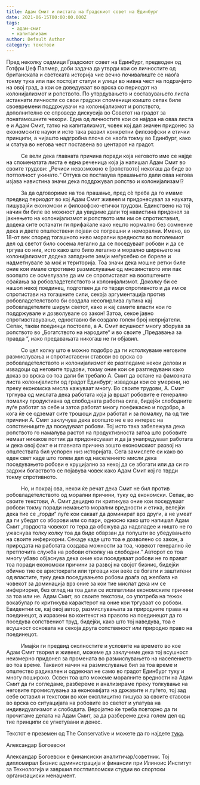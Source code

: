 ```yaml
---
title: Адам Смит и листата на Градскиот совет на Единбург
date: 2021-06-15T00:00:00.000Z
tags:
  - адам-смит
  - капитализам
author: Default Author
category: текстови
---
```


Пред неколку седмици Градскиот совет на Единбург, предводен од Готфри Џеф Палмер, доби задача да утврди кои се личностите од британската и светската историја чие вечно почивалиште се наоѓа токму тука или пак постојат статуи и улици во нивна чест на подрачјето на овој град, а кои се доведуваат во врска со периодот на колонијализмот и ропството. По утврдувањето и составувањето листа истакнати личности со свои градски споменици коишто сепак биле своевремени поддржувачи на колонијализмот и ропството, дополнително се спроведе дискусија во Советот на градот за понатамошните чекори. Една од личностите кои се најдоа на оваа листа е и Адам Смит, татко на капитализмот, човек кој дал значен придонес за економските науки и исто така развил конкретни филозофски и етички принципи, а чијашто надгробна плоча се наоѓа токму во Единбург, како и статуа во негова чест поставена во центарот на градот.

          Се вели дека главната причина поради која неговото име се најде на споменатата листа е една реченица која ја напишал Адам Смит во своите трудови: „Речиси невозможно е \[ропството\] некогаш да биде во потполност укинато.“ Оттука се поставува прашањето дали оваа негова изјава навистина значи дека поддржувал ропство и колонијализам!?

          За да одговориме на тоа прашање, пред сè треба да го имаме предвид периодот во кој Адам Смит живеел и придонесувал за науката, пишувајќи економски и филозофско-етички трудови. Единствено на тој начин би биле во можност да увидиме дали тој навистина придонел за јакнењето на колонијализмот и ропството или им се спротиставил, додека сите останати ги прифаќале како нешто нормално без сомнение дека и двете општествени појави се погрешни и неморални. Имено, во 18-от век според тогашното ниво морални вредности во поголемиот дел од светот било сосема легално да се поседуваат робови и да се тргува со нив, исто како што било легално и морално ширењето на колонијализмот додека западните земји меѓусебно се бореле и надметнувале за моќ и територија. Тоа значи дека мошне ретки биле оние кои имале спротивно размислување од мнозинството или пак воопшто се осмелувале да им се спротистават на воопштените сфаќања за робовладетелството и колонијализмот. Доколку би се нашол некој поединец, подготвен да го тврди спротивното и да им се спротистави на тогашните сили, секоја аргументација против робовладетелството би создала несопирлива лутина кај робовладетелите ширум светот, како и кај самите власти кои го поддржувале и дозволувале со закон! Затоа, секое јавно спротивставување, едноставно би создало голем број непријатели. Сепак, такви поединци постоеле, а А. Смит всушност многу зборува за ропството во „Богатството на народите“ и во своите „Предавања за правда “, иако предавањата никогаш не ги објавил.

          Со цел колку што е можно подобро да ги истолкуваме неговите размислувања и спротиставени ставови во врска со робовладетелството и колонијализмот ќе разгледаме некои делови и извадоци од неговите трудови, токму оние кои се разгледувани како доказ во врска со тоа дали би требало А. Смит да остане на фамозната листа колонијалисти од градот Единбург; извадоци кои се умерени, но преку економска мисла кажуваат многу. Во своите трудови, А. Смит тргнува од мислата дека работата која ја вршат робовите е генерално помалку продуктивна од слободната работна сила, бидејќи слободните луѓе работат за себе и затоа работат многу поефикасно и подобро, а кога ќе се одземат сите трошоци дури работат и за помалку, па од тие причини А. Смит заклучува дека воопшто не е во интерес на сопствениците да поседуваат робови. Тој исто така забележува дека ропството го намалува растот на продуктивноста затоа што робовите немаат никаков поттик да придонесуваат и да ја унапредуваат работата и дека овој факт е и главната причина зошто економскиот развој на општествата бил успорен низ историјата. Сега замислете си како во еден свет каде што голем дел од населението мисли дека поседувањето робови е круцијално за некој да се збогати или да си го задржи богаството се појавува човек како Адам Смит кој го тврди токму спротивното.

          Но, и покрај ова, некои ќе речат дека Смит не бил против робовладетелството од морални причини, туку од економски. Сепак, во своите текстови, А. Смит децидно ги критикува оние кои поседуваат робови токму поради немањето морални вредности и етика, велејќи дека тие се „горди“ луѓе кои сакаат да доминират врз други, а не умеат да ги убедат со зборови или со пари, односно како што напишал Адам Смит „гордоста човекот го тера да обожува да надвладее и ништо не го ужаснува толку колку тоа да биде обврзан да попушти во убедувањето на своите инфериорни. Секаде каде што тоа е дозволено со закон, а природата на работата создава можности за тоа, човекот генерално ќе претпочита служба на робови отколку на слободни.“ Авторот со тоа многу убаво објаснува дека оние кои поседуваат робови не го прават тоа поради економски причини за развој на својот бизнис, бидејќи обично тие се аристократи или трговци кои веќе се богати и заштитени од властите, туку дека поседувањето робови доаѓа од желбата на човекот за доминација врз оние за кои тие мислат дека им се инфериорни, без оглед на тоа дали се исплатливи економските причини за тоа или не. Адам Смит, во своите текстови, со употреба на тежок вокабулар го критикува карактерот на оние кои тргуваат со робови. Евидентни се, кај овој автор, размислувањата за природните права на поединецот, а изразени во контекст на правото на поединецот да го поседува сопствениот труд, бидејќи, како што тој наведува, тоа е всушност основата на секоја друга сопственост или природно право на поединецот. 

          Имајќи ги предвид околностите и условите на времето во кое Адам Смит творел и живеел, можеме да заклучиме дека тој всушност неизмерно придонел за промената во размислувањето на населението во тоа време. Таквиот начин на размислување бил за тоа време и општество радикален и оддекнал не само во градот Единбург туку и многу пошироко. Освен тоа што можеме моралните вредности на Адам Смит да ги согледаме, разбереме и анализираме преку толкување на неговите промислувања за економијата на државите и луѓето, тој зад себе оставил и текстови во кои експлицитно пишува за своите ставови во врска со ситуацијата на робовите во светот и упатува на индивидуализмот и слободата. Веројатно ќе треба повторно да ги прочитаме делата на Адам Смит, за да разбереме дека голем дел од тие принципи се угнетувани и денес.

Текстот е преземен од The Conservative и можете да го најдете [тука](https://theconservative.online/article/adam-smith-i-listata-na-gradskiot-sovet-na-edinburg?fbclid=IwAR1pWt-eAga0T_qIb2MB2VjFYpHZd0Adr8hAxTqonyQf2uV8A1hxKPb2wlc).

Александар Богоевски

Александар Богоевски е финансиски аналитичар/советник. Тој дипломирал Бизнис администрација и финансии при Илиноис Институт за Технологија и завршил постпипломски студии во спортски организациски менаџмент.
